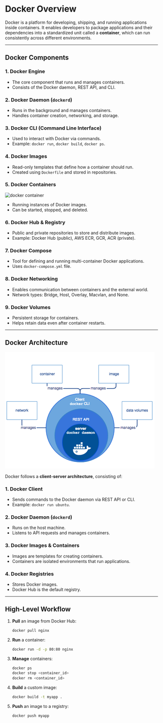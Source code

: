 # Docker Overview

Docker is a platform for developing, shipping, and running applications inside containers. It enables developers to package applications and their dependencies into a standardized unit called a **container**, which can run consistently across different environments.

---

## **Docker Components**

### 1. Docker Engine
- The core component that runs and manages containers.
- Consists of the Docker daemon, REST API, and CLI.

### 2. Docker Daemon (`dockerd`)
- Runs in the background and manages containers.
- Handles container creation, networking, and storage.

### 3. Docker CLI (Command Line Interface)
- Used to interact with Docker via commands.
- Example: `docker run`, `docker build`, `docker ps`.

### 4. Docker Images
- Read-only templates that define how a container should run.
- Created using `Dockerfile` and stored in repositories.

### 5. Docker Containers
![docker container](Day1\docker1.png)
- Running instances of Docker images.
- Can be started, stopped, and deleted.

### 6. Docker Hub & Registry
- Public and private repositories to store and distribute images.
- Example: Docker Hub (public), AWS ECR, GCR, ACR (private).

### 7. Docker Compose
- Tool for defining and running multi-container Docker applications.
- Uses `docker-compose.yml` file.

### 8. Docker Networking
- Enables communication between containers and the external world.
- Network types: Bridge, Host, Overlay, Macvlan, and None.

### 9. Docker Volumes
- Persistent storage for containers.
- Helps retain data even after container restarts.

---

## **Docker Architecture**

![docker architecture](Day1\docker2.png)

Docker follows a **client-server architecture**, consisting of:

### 1. **Docker Client**
- Sends commands to the Docker daemon via REST API or CLI.
- Example: `docker run ubuntu`.

### 2. **Docker Daemon (`dockerd`)**
- Runs on the host machine.
- Listens to API requests and manages containers.

### 3. **Docker Images & Containers**
- Images are templates for creating containers.
- Containers are isolated environments that run applications.

### 4. **Docker Registries**
- Stores Docker images.
- Docker Hub is the default registry.

---

## **High-Level Workflow**
1. **Pull** an image from Docker Hub:
   ```sh
   docker pull nginx
   ```
2. **Run** a container:
   ```sh
   docker run -d -p 80:80 nginx
   ```
3. **Manage** containers:
   ```sh
   docker ps
   docker stop <container_id>
   docker rm <container_id>
   ```
4. **Build** a custom image:
   ```sh
   docker build -t myapp .
   ```
5. **Push** an image to a registry:
   ```sh
   docker push myapp